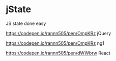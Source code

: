 # jState
JS state done easy

https://codepen.io/rannn505/pen/OmpKRz jQuery

https://codepen.io/rannn505/pen/OmpKRz ng1

https://codepen.io/rannn505/pen/dWWbrw React
